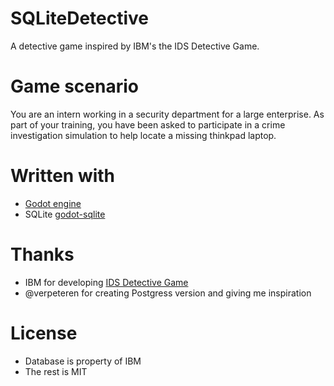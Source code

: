 # SQLiteDetective
A detective game inspired by IBM's the IDS Detective Game.

# Game scenario
You are an intern working in a security department for a large enterprise. As part of your training, you have been asked to participate in a crime investigation simulation to help locate a missing thinkpad laptop.

# Written with
* [Godot engine](https://github.com/godotengine/godot)
* SQLite [godot-sqlite](https://github.com/2shady4u/godot-sqlite)

# Thanks
* IBM for developing [IDS Detective Game](https://www.ibm.com/support/knowledgecenter/en/SSGU8G_11.50.0/com.ibm.virtapp.doc/TD_item3.htm)
* @verpeteren for creating Postgress version and giving me inspiration

# License
* Database is property of IBM
* The rest is MIT

